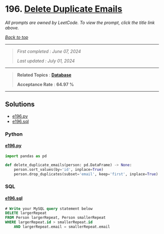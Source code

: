 # 196. [Delete Duplicate Emails](<https://leetcode.com/problems/delete-duplicate-emails>)

*All prompts are owned by LeetCode. To view the prompt, click the title link above.*

*[Back to top](<../README.md>)*

------

> *First completed : June 07, 2024*
>
> *Last updated : July 01, 2024*

------

> **Related Topics** : **[Database](<by_topic/Database.md>)**
>
> **Acceptance Rate** : **64.97 %**

------

## Solutions

- [e196.py](<../my-submissions/e196.py>)
- [e196.sql](<../my-submissions/e196.sql>)
### Python
#### [e196.py](<../my-submissions/e196.py>)
```Python
import pandas as pd

def delete_duplicate_emails(person: pd.DataFrame) -> None:
    person.sort_values(by='id', inplace=True)
    person.drop_duplicates(subset='email', keep='first', inplace=True)

```

### SQL
#### [e196.sql](<../my-submissions/e196.sql>)
```SQL
# Write your MySQL query statement below
DELETE largerRepeat 
FROM Person largerRepeat, Person smallerRepeat 
WHERE largerRepeat.id > smallerRepeat.id 
    AND largerRepeat.email = smallerRepeat.email
```

